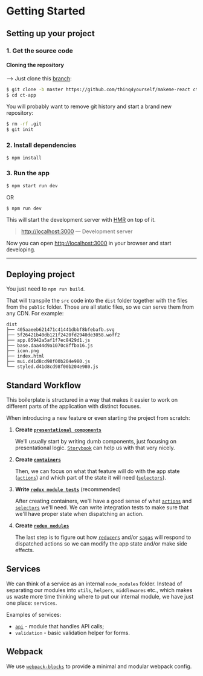 # Getting Started

## Setting up your project
### 1. Get the source code

#### Cloning the repository
-->
Just clone this [branch](https://github.com/thinq4yourself/makeme-react):
```sh
$ git clone -b master https://github.com/thinq4yourself/makeme-react ct-app
$ cd ct-app
```

You will probably want to remove git history and start a brand new repository:
```sh
$ rm -rf .git
$ git init
```

### 2. Install dependencies

```sh
$ npm install
```

### 3. Run the app

```sh
$ npm start run dev
```
OR
```sh
$ npm run dev
```

This will start the development server with [HMR](https://webpack.github.io/docs/hot-module-replacement) on top of it.

> [http://localhost:3000](http://localhost:3000) — Development server<br>

Now you can open [http://localhost:3000](http://localhost:3000) in your browser and start developing.

---

## Deploying project

You just need to `npm run build`.

That will transpile the `src` code into the `dist` folder together with the files from the `public` folder. Those are all static files, so we can serve them from any CDN. For example:

```
dist
├── 405aaeeb621471c41441dbbf8bfebafb.svg
├── 5f26421b40db121f2420fd2940de3058.woff2
├── app.85942a5af1f7ec8429d1.js
├── base.daa44d9a1070c8ffba16.js
├── icon.png
├── index.html
├── mui.d41d8cd98f00b204e980.js
└── styled.d41d8cd98f00b204e980.js
```

## Standard Workflow

This boilerplate is structured in a way that makes it easier to work on different parts of the application with distinct focuses.

When introducing a new feature or even starting the project from scratch:

1. **Create [`presentational components`](https://medium.com/@dan_abramov/smart-and-dumb-components-7ca2f9a7c7d0)**

    We'll usually start by writing dumb components, just focusing on presentational logic. [`Storybook`](./Storybook.md) can help us with that very nicely. 

2. **Create [`containers`](./Containers.md)**
  
    Then, we can focus on what that feature will do with the app state ([`actions`](./Actions.md)) and which part of the state it will need ([`selectors`](./Selectors.md)).

3. **Write [`redux module tests`](./Testing.md#Testing-Redux)** (recommended)

    After creating containers, we'll have a good sense of what [`actions`](./Actions.md) and [`selectors`](./Selectors.md) we'll need. We can write integration tests to make sure that we'll have proper state when dispatching an action.

4. **Create [`redux modules`](./ReduxModules.md)**

    The last step is to figure out how [`reducers`](./Reducers) and/or [`sagas`](./Sagas) will respond to dispatched actions so we can modify the app state and/or make side effects.

## Services
We can think of a service as an internal `node_modules` folder. Instead of separating our modules into `utils`, `helpers`, `middlewares` etc., which makes us waste more time thinking where to put our internal module, we have just one place: `services`.

Examples of services:

- [`api`](./Redux#API-Service) - module that handles API calls;
- `validation` - basic validation helper for forms.

## Webpack
We use [`webpack-blocks`](https://github.com/andywer/webpack-blocks) to provide a minimal and modular webpack config. 